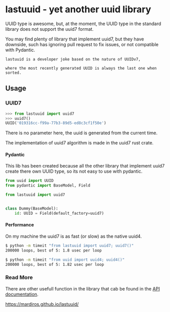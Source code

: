 # lastuuid - yet another uuid library

UUID type is awesome, but, at the moment, the UUID type in the standard library
does not support the uuid7 format.

You may find plenty of library that implement uuid7, but they have downside,
such has ignoring pull request to fix issues, or not compatible with Pydantic.

```{note}
lastuuid is a developer joke based on the nature of UUIDv7,

where the most recently generated UUID is always the last one when sorted.
```

## Usage

### UUID7

```python
>>> from lastuuid import uuid7
>>> uuid7()
UUID('019316cc-f99a-77b3-89d5-ed8c3cf1f50e')
```

There is no parameter here, the uuid is generated from the current time.

The implementation of uuid7 algorithm is made in the uuid7 rust crate.

#### Pydantic

This lib has been created because all the other library that implement uuid7
create there own UUID type, so its not easy to use with pydantic.

```python
from uuid import UUID
from pydantic import BaseModel, Field

from lastuuid import uuid7


class Dummy(BaseModel):
    id: UUID = Field(default_factory=uuid7)

```

#### Performance

On my machine the uuid7 is as fast (or slow) as the native uuid4.

```bash
$ python -m timeit "from lastuuid import uuid7; uuid7()"
200000 loops, best of 5: 1.8 usec per loop

$ python -m timeit "from uuid import uuid4; uuid4()"
200000 loops, best of 5: 1.82 usec per loop
```

### Read More

There are other usefull function in the library that cab be found in the
[API documentation](https://mardiros.github.io/lastuuid/).

https://mardiros.github.io/lastuuid/
